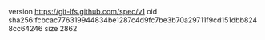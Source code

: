 version https://git-lfs.github.com/spec/v1
oid sha256:fcbcac776319944834be1287c4d9fc7be3b70a29711f9cd151dbb8248cc64246
size 2862
